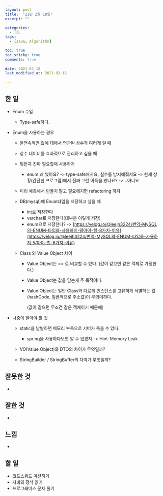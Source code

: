 ```yaml
---
layout: post
title:  "21년 2월 18일"
excerpt: ""

categories:
  - TIL
tags:
  - [Java, Algorithm]

toc: true
toc_sticky: true
comments: true
 
date: 2021-02-18
last_modified_at: 2021-02-18

---
```


## 한 일

- Enum 수업

  - Type-safe하다.
- Enum을 사용하는 경우
    - 불연속적인 값에 대해서 연관된 상수가 여러개 일 때
  - 상수 데이터를 효과적으로 관리하고 싶을 때
  
  - 뭐든지 진짜 필요할때 사용하자

    - enum 왜 썼어요? -> type-safe해서요, 실수를 방지해줘서요 -> 현재 상황(간단한 프로그램)에서 진짜 그런 이득을 봤나요? -> ..아니요

  - 미리 예측해서 만들지 말고 필요해지면 refactoring 하자

  - DB(mysql)에 Enum타입을 저장하고 싶을 때
  
    - int로 저장한다
    - varchar로 저장한다(대부분 이렇게 저장)
    - enum으로 저장한다? -> [https://velog.io/@leejh3224/번역-MySQL의-ENUM-타입을-사용하지-말아야-할-8가지-이유](https://velog.io/@leejh3224/번역-MySQL의-ENUM-타입을-사용하지-말아야-할-8가지-이유)
  
  - Class 와 Value Object 차이
  
    - Value Object는 == 로 비교할 수 있다. (값이 같으면 같은 객체로 가정한다.)
  
    - Value Object는 값을 담는게 주 목적이다.
  
    - Value Object는 일반 Class와 다르게 인스턴스를 고유하게 식별하는 값(hashCode, 일반적으로 주소값)이 무의미하다.
  
      (값이 같으면 무조건 같은 객체이기 때문에)
  
- 나중에 알아야 할 것

  - static을 남발하면 메모리 부족으로 서버가 죽을 수 있다.

    - spring을 사용하다보면 알 수 있겠지 -> Hint: Memory Leak

  - VO(Value Object)와 DTO의 차이가 무엇일까?

  - StringBuilder / StringBuffer의 차이가 무엇일까?

    

## 잘못한 것

- 

## 잘한 것

- 

## 느낌

- 

## 할 일

- 코드스쿼드 미션하기
- 자바의 정석 읽기
- 프로그래머스 문제 풀기

